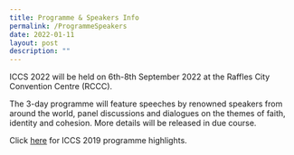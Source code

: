 ```yaml
---
title: Programme & Speakers Info
permalink: /ProgrammeSpeakers
date: 2022-01-11
layout: post
description: ""
---
```

ICCS 2022 will be held on 6th-8th September 2022 at the Raffles City Convention Centre (RCCC).  

The 3-day programme will feature speeches by renowned speakers from around the world, panel discussions and dialogues on the themes of faith, identity and cohesion. More details will be released in due course.

Click [here](/pastevents/iccs2019/overview) for ICCS 2019 programme highlights.
